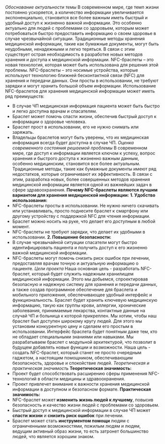 *Обоснование актуальности темы*
В современном мире, где темп жизни постоянно ускоряется, а количество информации увеличивается экспоненциально, становится все более важным иметь быстрый и удобный доступ к жизненно важной информации. Это особенно актуально для людей с проблемами со здоровьем, которым может потребоваться быстро предоставить информацию о своем здоровье в случае чрезвычайной ситуации.
Традиционные методы хранения медицинской информации, такие как бумажные документы, могут быть неудобными, ненадежными и легко теряться. В связи с этим существует острая необходимость в разработке новых методов хранения и доступа к медицинской информации.
NFC-браслеты – это новая технология, которая может быть использована для решения этой проблемы. NFC-браслеты – это носимые устройства, которые используют технологию ближней бесконтактной связи (NFC) для хранения и передачи данных. Они просты в использовании, не требуют зарядки и могут хранить большой объем информации.
Использование NFC-браслетов для хранения медицинской информации может иметь ряд преимуществ:
- В случае ЧП медицинская информация пациента может быть быстро и легко доступна врачам и спасателям.
- Браслет может помочь спасти жизни, обеспечив быстрый доступ к информации о здоровье человека.
- Браслет прост в использовании, его не нужно снимать или заряжать.
- Владельцы браслетов могут быть уверены, что их медицинская информация всегда будет доступна в случае ЧП.
*Оценка современного состояния решаемой проблемы*
В современном мире, где доступ к информации является ключом к успеху, вопрос хранения и быстрого доступа к жизненно важным данным, особенно медицинским, становится все более актуальным. Традиционные методы, такие как бумажные документы имеют ряд недостатков, которые ограничивают их эффективность.
В связи с этим, разработка новых, более совершенных методов хранения медицинской информации является одной из важнейших задач в сфере здравоохранения.
**Почему NFC-браслеты являются лучшим вариантом для хранения медицинской информации:**
**1. Удобство использования:**
- NFC-браслеты просты в использовании. Не нужно ничего скачивать или устанавливать, просто поднесите браслет к смартфону или другому устройству с поддержкой NFC для чтения информации.
- Браслет можно носить на руке, что делает его доступным в любой момент.
- NFC-браслеты не требуют зарядки, что делает их удобными в использовании.
**2. Повышение безопасности:**
- В случае чрезвычайной ситуации спасатели могут быстро идентифицировать пациента и получить доступ к его жизненно важной медицинской информации.
- NFC-браслеты могут помочь снизить риск ошибок при лечении, предоставляя врачам точную и актуальную информацию о пациенте.
*Цели проекта*
Наша основная цель - разработать NFC-браслет, который будет служить надежным хранилищем медицинской информации. Этого мы добьемся, спроектировав безопасную и надежную систему для хранения и передачи данных, а также создав программное обеспечение для браслета и мобильного приложения, обеспечивающее удобный интерфейс и функциональность.
Браслет будет хранить ключевую медицинскую информацию, такую как группы крови, аллергии, хронические заболевания, принимаемые лекарства, контактные данные на случай ЧП и больница к которой прикреплен.
Мы хотим, чтобы наш браслет был доступен широкому кругу людей. Для этого мы установим конкурентную цену и сделаем его простым в использовании. Интерфейс браслета будет понятным даже тем, кто не обладает специальными знаниями или навыками.
Мы разрабатываем браслет с модульной архитектурой, что позволит в будущем добавлять новые функции и возможности.
Наша цель - создать NFC-браслет, который станет не просто очередным гаджетом, а настоящим помощником, обеспечивающим безопасность, здоровье и спокойствие людей.
*Теоретическая и практическая значимость*
**Теоретическая значимость:**
- Проект будет способствовать расширению сферы применения NFC-технологий в области медицины и здравоохранения.
- Проект привлечет внимание к важности хранения медицинской информации в доступном и безопасном формате.
**Практическая значимость:**
- NFC-браслет может **изменить жизнь людей к лучшему**, повысив безопасность и качество жизни людей с проблемами со здоровьем.
- Быстрый доступ к медицинской информации в случае ЧП может **спасти жизни** и **снизить риск ошибок** при лечении.
- Браслет может стать **инструментом помощи** людям с ограниченными возможностями, пожилым людям и людям, ведущим активный образ жизни, то есть затронет большинство людей, что является хорошим знаком.
